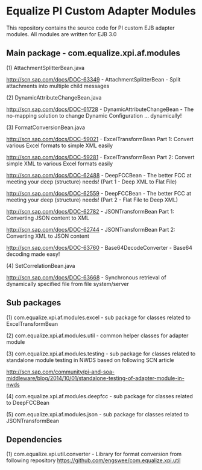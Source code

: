 Equalize PI Custom Adapter Modules
==================
This repository contains the source code for PI custom EJB adapter modules.
All modules are written for EJB 3.0

Main package - com.equalize.xpi.af.modules
----------------------------------------------------
(1) AttachmentSplitterBean.java

http://scn.sap.com/docs/DOC-63349 - AttachmentSplitterBean - Split attachments into multiple child messages

(2) DynamicAttributeChangeBean.java

http://scn.sap.com/docs/DOC-61728 - DynamicAttributeChangeBean - The no-mapping solution to change Dynamic Configuration ... dynamically!

(3) FormatConversionBean.java

http://scn.sap.com/docs/DOC-59021 - ExcelTransformBean Part 1: Convert various Excel formats to simple XML easily

http://scn.sap.com/docs/DOC-59281 - ExcelTransformBean Part 2: Convert simple XML to various Excel formats easily

http://scn.sap.com/docs/DOC-62488 - DeepFCCBean - The better FCC at meeting your deep (structure) needs! (Part 1 - Deep XML to Flat File)

http://scn.sap.com/docs/DOC-62559 - DeepFCCBean - The better FCC at meeting your deep (structure) needs! (Part 2 - Flat File to Deep XML)

http://scn.sap.com/docs/DOC-62782 - JSONTransformBean Part 1: Converting JSON content to XML

http://scn.sap.com/docs/DOC-62744 - JSONTransformBean Part 2: Converting XML to JSON content

http://scn.sap.com/docs/DOC-63760 - Base64DecodeConverter - Base64 decoding made easy!

(4) SetCorrelationBean.java

http://scn.sap.com/docs/DOC-63668 - Synchronous retrieval of dynamically specified file from file system/server

Sub packages
----------------------------------------------------
(1) com.equalize.xpi.af.modules.excel - sub package for classes related to ExcelTransformBean

(2) com.equalize.xpi.af.modules.util - common helper classes for adapter module

(3) com.equalize.xpi.af.modules.testing - sub package for classes related to standalone module testing in NWDS based on following SCN article

http://scn.sap.com/community/pi-and-soa-middleware/blog/2014/10/01/standalone-testing-of-adapter-module-in-nwds

(4) com.equalize.xpi.af.modules.deepfcc - sub package for classes related to DeepFCCBean

(5) com.equalize.xpi.af.modules.json - sub package for classes related to JSONTransformBean

Dependencies
----------------------------------------------------
(1) com.equalize.xpi.util.converter - Library for format conversion from following repository
https://github.com/engswee/com.equalize.xpi.util
